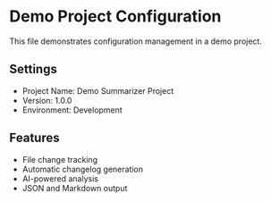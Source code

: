 # Demo Project Configuration

This file demonstrates configuration management in a demo project.

## Settings

- Project Name: Demo Summarizer Project
- Version: 1.0.0
- Environment: Development

## Features

- File change tracking
- Automatic changelog generation
- AI-powered analysis
- JSON and Markdown output
